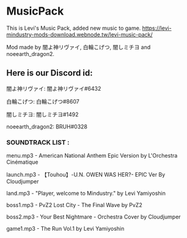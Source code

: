 # MusicPack
 This is Levi's Music Pack, added new music to game. https://levi-mindustry-mods-download.webnode.tw/levi-music-pack/
 
 Mod made by 闇よ神リヴァイ, 白輪こげつ, 闇しミチヨ and noeearth_dragon2.

## Here is our Discord id:

闇よ神リヴァイ: 闇よ神リヴァイ#6432

白輪こげつ: 白輪こげつ#8607

闇しミチヨ: 闇しミチヨ#1492

noeearth_dragon2: BRUH#0328

### SOUNDTRACK LIST :

menu.mp3 - American National Anthem Epic Version by L'Orchestra Cinématique

launch.mp3 - 【Touhou】-U.N. OWEN WAS HER?- EPIC Ver By Cloudjumper

land.mp3 - "Player, welcome to Mindustry." by Levi Yamiyoshin

boss1.mp3 - PvZ2 Lost City - The Final Wave by PvZ2

boss2.mp3 - Your Best Nightmare - Orchestra Cover by Cloudjumper

game1.mp3 - The Run Vol.1 by Levi Yamiyoshin
